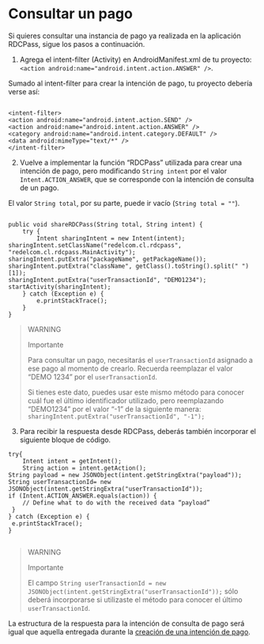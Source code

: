 # Consultar un pago
Si quieres consultar una instancia de pago ya realizada en la aplicación RDCPass, sigue los pasos a continuación.

1. Agrega el intent-filter (Activity) en AndroidManifest.xml de tu proyecto: `<action android:name="android.intent.action.ANSWER" />`.

Sumado al intent-filter para crear la intención de pago, tu proyecto debería verse así:

```android

<intent-filter> 
<action android:name="android.intent.action.SEND" /> 
<action android:name="android.intent.action.ANSWER" /> 
<category android:name="android.intent.category.DEFAULT" /> 
<data android:mimeType="text/*" /> 
</intent-filter>

```

2. Vuelve a implementar la función “RDCPass” utilizada para crear una intención de pago, pero modificando `String intent` por el valor `Intent.ACTION_ANSWER`, que se corresponde con la intención de consulta de un pago. 

El valor `String total`, por su parte, puede ir vacío (`String total = ""`).

```android

public void shareRDCPass(String total, String intent) { 
 	try { 
 		Intent sharingIntent = new Intent(intent); 
sharingIntent.setClassName("redelcom.cl.rdcpass", "redelcom.cl.rdcpass.MainActivity"); sharingIntent.putExtra("packageName", getPackageName()); 
sharingIntent.putExtra("className", getClass().toString().split(" ")[1]); 
sharingIntent.putExtra("userTransactionId", "DEMO1234"); 
startActivity(sharingIntent); 
 	} catch (Exception e) { 
 		e.printStackTrace(); 
 	} 
}

```

> WARNING 
> 
> Importante 
>
> Para consultar un pago, necesitarás el `userTransactionId` asignado a ese pago al momento de crearlo. Recuerda reemplazar el valor “DEMO 1234” por el `userTransactionId`.
>
> Si tienes este dato, puedes usar este mismo método para conocer cuál fue el último identificador utilizado, pero reemplazando “DEMO1234” por el valor “-1” de la siguiente manera: `sharingIntent.putExtra("userTransactionId", "-1");`

3.  Para recibir la respuesta desde RDCPass, deberás también incorporar el siguiente bloque de código.


```android
try{ 
 	Intent intent = getIntent(); 
 	String action = intent.getAction(); 
String payload = new JSONObject(intent.getStringExtra("payload")); 
String userTransactionId= new JSONObject(intent.getStringExtra("userTransactionId")); 
if (Intent.ACTION_ANSWER.equals(action)) { 
 	// Define what to do with the received data “payload” 
 } 
} catch (Exception e) { 
 e.printStackTrace(); 
} 


```


> WARNING 
> 
> Importante 
>
>  El campo `String userTransactionId = new JSONObject(intent.getStringExtra("userTransactionId"));` sólo deberá incorporarse si utilizaste el método para conocer el último `userTransactionId`.

La estructura de la respuesta para la intención de consulta de pago será igual que aquella entregada durante la [creación de una intención de pago](/developers/es/docs/redelcom/additional-content/response-examples).